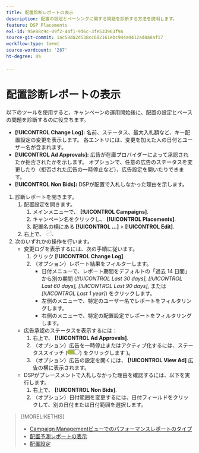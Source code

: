 ```yaml
---
title: 配置診断レポートの表示
description: 配置の設定とペーシングに関する問題を診断する方法を説明します。
feature: DSP Placements
exl-id: 95e88c9c-09f2-44f1-9d6c-3fe533963f9a
source-git-commit: 1ac58da2d538cc682161ebc944a0412ad4a8af17
workflow-type: tm+mt
source-wordcount: '287'
ht-degree: 0%

---
```


# 配置診断レポートの表示

<!-- Does this really belong in the Campaign Management > Reports section or in the Placements section? -->

以下のツールを使用すると、キャンペーンの運用開始後に、配置の設定とペースの問題を診断するのに役立ちます。

* **[!UICONTROL Change Log]:** 名前、ステータス、最大入札額など、キー配置設定の変更を表示します。 各エントリには、変更を加えた人の日付とユーザー名が含まれます。
* **[!UICONTROL Ad Approvals]:** 広告が在庫プロバイダーによって承認されたか拒否されたかを示します。 オプションで、任意の広告のステータスを変更したり（拒否された広告の一時停止など）、広告設定を開いたりできます。
* **[!UICONTROL Non Bids]:** DSPが配置で入札しなかった理由を示します。

1. 診断レポートを開きます。
   1. 配置設定を開きます。
      1. メインメニューで、 **[!UICONTROL Campaigns]**.
      1. キャンペーン名をクリックし、 **[!UICONTROL Placements]**.
      1. 配置名の横にある  **[!UICONTROL ...]** > **[!UICONTROL Edit]**.
   1. 右上で、 ![配置診断](/help/dsp/assets/placement-diagnostics.png).
1. 次のいずれかの操作を行います。
   * 変更ログを表示するには、次の手順に従います。
      1. クリック **[!UICONTROL Change Log]**.
      1. （オプション）レポート結果をフィルターします。
         * 日付メニューで、レポート期間をデフォルトの「過去 14 日間」から別の期間 (*[!UICONTROL Last 30 days],* *[!UICONTROL Last 60 days],* *[!UICONTROL Last 90 days],* または *[!UICONTROL Last 1 year]*) をクリックします。
         * 左側のメニューで、特定のユーザー名でレポートをフィルタリングします。
         * 右側のメニューで、特定の配置設定でレポートをフィルタリングします。
   * 広告承認のステータスを表示するには：
      1. 右上で、 **[!UICONTROL Ad Approvals]**.
      1. （オプション）広告を一時停止またはアクティブ化するには、ステータススイッチ (![ステータススイッチ](/help/dsp/assets/status-switch.png)) をクリックします )。
      1. （オプション）広告の設定を開くには、 **[!UICONTROL View Ad]** 広告の横に表示されます。
   * DSPがプレースメントで入札しなかった理由を確認するには、以下を実行します。
      1. 右上で、 **[!UICONTROL Non Bids]**.
      1. （オプション）日付範囲を変更するには、日付フィールドをクリックして、別の日付または日付範囲を選択します。

<!-- Later, add link to >* Definitions for NBRs (Reading No Bid Reports (NBRs)) -->

>[!MORELIKETHIS]
>
>* [Campaign Managementビューでのパフォーマンスレポートのタイプ](campaign-reports-about.md)
>* [配置予測レポートの表示](/help/dsp/campaign-management/reports/placement-forecast.md)
>* [配置設定](/help/dsp/campaign-management/placements/placement-settings.md)

